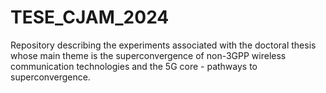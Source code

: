 # TESE_CJAM_2024
Repository describing the experiments associated with the doctoral thesis whose main theme is the superconvergence of non-3GPP wireless communication technologies and the 5G core - pathways to superconvergence.

